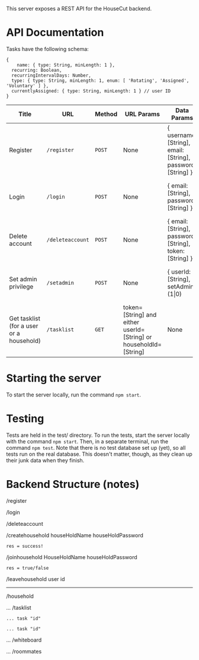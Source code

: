 This server exposes a REST API for the HouseCut backend.


# API Documentation

Tasks have the following schema:
~~~
{
	name: { type: String, minLength: 1 },
  recurring: Boolean,
  recurringIntervalDays: Number,
  type: { type: String, minLength: 1, enum: [ 'Rotating', 'Assigned', 'Voluntary' ] },
  currentlyAssigned: { type: String, minLength: 1 } // user ID
}
~~~

| Title | URL | Method | URL Params | Data Params | Success Response | Error Response | Notes |
| ----- | --- | ------ | ---------- | ----------- | ---------------- | -------------- | ----- |
| Register | `/register` | `POST` | None | { username: [String], email: [String], password: [String] } | { success: true } | { success: false, message: "Explanation" } | |
| Login | `/login` | `POST` | None | { email: [String], password: [String] } | { success: true, id: [String], token: [String] } | { success: false, message: "Explanation" } | |
| Delete account | `/deleteaccount` | `POST` | None | { email: [String], password: [String], token: [String] } | { success: true } | { success: false, message: "Explanation" } | |
| Set admin privilege | `/setadmin` | `POST` | None | { userId: [String], setAdmin: (1&#124;0)|('true'&#124;'false'), token: [String] } | { success: true } | { success: false, message: "Explanation" } | |
| Get tasklist (for a user or a household) | `/tasklist` | `GET` | token=[String] and either userId=[String] or householdId=[String] | None | { success: true, tasklist: [Array of Tasks] } | { success: false, message: "Explanation" } | |

# Starting the server

To start the server locally, run the command `npm start`.

# Testing

Tests are held in the test/ directory. To run the tests, start the server
locally with the command `npm start`. Then, in a separate terminal, run the
command `npm test`. Note that there is no test database set up (yet), so all
tests run on the real database. This doesn't matter, though, as they clean up
their junk data when they finish.

# Backend Structure (notes)

/register

/login

/deleteaccount

/createhousehold
	houseHoldName
	houseHoldPassword

	res = success!
/joinhousehold
	HouseHoldName
	houseHoldPassword

	res = true/false

/leavehousehold
	user id

******************************

/household

... /tasklist

	... task "id"

	... task "id"

... /whiteboard

... /roommates

